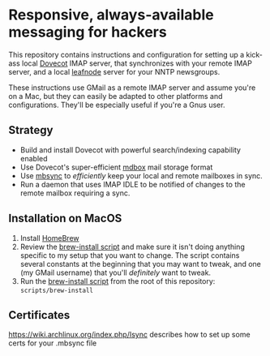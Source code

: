 # Responsive, always-available messaging for hackers

This repository contains instructions and configuration for setting up
a kick-ass local [Dovecot](http://wiki2.dovecot.org) IMAP server, that
synchronizes with your remote IMAP server, and a local
[leafnode](http://leafnode.sourceforge.net) server for your NNTP
newsgroups.

These instructions use GMail as a remote IMAP server and assume you're
on a Mac, but they can easily be adapted to other platforms and
configurations.  They'll be especially useful if you're a Gnus user.

## Strategy

* Build and install Dovecot with powerful search/indexing capability enabled
* Use Dovecot's super-efficient
  [mdbox](http://wiki2.dovecot.org/MailboxFormat/dbox) mail storage format
* Use [mbsync](http://isync.sourceforge.net/mbsync.html) to
  *efficiently* keep your local and remote mailboxes in sync.
* Run a daemon that uses IMAP IDLE to be notified of changes to the
  remote mailbox requiring a sync.

## Installation on MacOS

1. Install [HomeBrew](https://brew.sh)
2. Review the [brew-install script](https://github.com/onmsg/onmsg/blob/master/scripts/brew-install) and make sure it isn't doing anything specific to my setup that you want to change.  The script contains several constants at the beginning that you may want to tweak, and one (my GMail username) that you'll *definitely* want to tweak.
3. Run the [brew-install script](https://github.com/onmsg/onmsg/blob/master/scripts/brew-install) from the root of this repository: `scripts/brew-install`

## Certificates

https://wiki.archlinux.org/index.php/Isync describes how to set up
some certs for your .mbsync file
